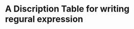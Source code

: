 A Discription Table for writing regural expression
==================================================